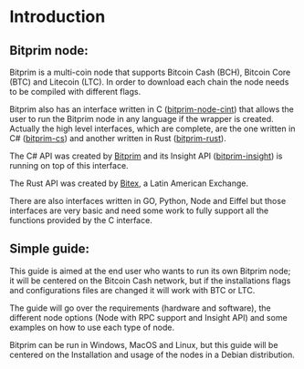 # Introduction

## Bitprim node:

Bitprim is a multi-coin node that supports Bitcoin Cash (BCH), Bitcoin Core (BTC) and Litecoin (LTC).  In order to download each chain the node needs to be compiled with different flags.

Bitprim also has an interface written in C ([bitprim-node-cint](https://github.com/bitprim/bitprim-node-cint)) that allows the user to run the Bitprim node in any language if the wrapper is created. Actually the high level interfaces, which are complete, are the one written in C# ([bitprim-cs](https://github.com/bitprim/bitprim-cs)) and another written in Rust ([bitprim-rust](https://github.com/bitex-la/bitprim-rust)).

The C# API was created by [Bitprim](https://kth.cash/) and its Insight API ([bitprim-insight](https://github.com/bitprim/bitprim-insight)) is running on top of this interface.

The Rust API was created by [Bitex](https://bitex.la/), a Latin American Exchange.

There are also interfaces written in GO, Python, Node and Eiffel but those interfaces are very basic and need some work to fully support all the functions provided by the C interface.

## Simple guide:

This guide is aimed at the end user who wants to run its own Bitprim node; it will be centered on the Bitcoin Cash network, but if the installations flags and configurations files are changed it will work with BTC or LTC.

The guide will go over the requirements (hardware and software), the different node options (Node with RPC support and Insight API) and some examples on how to use each type of node.

Bitprim can be run in Windows, MacOS and Linux, but this guide will be centered on the Installation and usage of the nodes in a Debian distribution.
